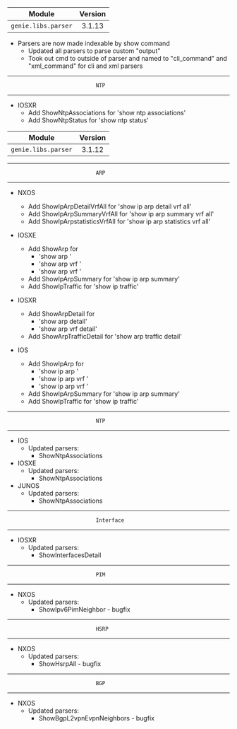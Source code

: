 | Module                  | Version       |
| ------------------------|:-------------:|
| ``genie.libs.parser``   | 3.1.13        |


* Parsers are now made indexable by show command
  *  Updated all parsers to parse custom "output"
  *  Took out cmd to outside of parser and named to "cli_command" and "xml_command" for cli and xml parsers

--------------------------------------------------------------------------------
                                NTP
--------------------------------------------------------------------------------
* IOSXR
    * Add ShowNtpAssociations for 'show ntp associations'
    * Add ShowNtpStatus for 'show ntp status'


| Module                  | Version       |
| ------------------------|:-------------:|
| ``genie.libs.parser``   | 3.1.12        |

--------------------------------------------------------------------------------
                                ARP
--------------------------------------------------------------------------------

* NXOS
    * Add ShowIpArpDetailVrfAll for 'show ip arp detail vrf all'
    * Add ShowIpArpSummaryVrfAll for 'show ip arp summary vrf all'
    * Add ShowIpArpstatisticsVrfAll for 'show ip arp statistics vrf all'

* IOSXE
    * Add ShowArp for
    	* 'show arp <WORD>'
    	* 'show arp vrf <vrf>' 
    	* 'show arp vrf <vrf> <WORD>'
    * Add ShowIpArpSummary for 'show ip arp summary'
    * Add ShowIpTraffic for 'show ip traffic'

* IOSXR
    * Add ShowArpDetail for
    	* 'show arp detail'
    	* 'show arp vrf <WORD> detail'
    * Add ShowArpTrafficDetail for 'show arp traffic detail'

* IOS
    * Add ShowIpArp for
        * 'show ip arp <WORD>'
        * 'show ip arp vrf <vrf>' 
        * 'show ip arp vrf <vrf> <WORD>'
    * Add ShowIpArpSummary for 'show ip arp summary'
    * Add ShowIpTraffic for 'show ip traffic'

--------------------------------------------------------------------------------
                                NTP
--------------------------------------------------------------------------------

* IOS
  * Updated parsers:
     * ShowNtpAssociations
* IOSXE
  * Updated parsers:
     * ShowNtpAssociations
* JUNOS
  * Updated parsers:
     * ShowNtpAssociations

--------------------------------------------------------------------------------
                                Interface
--------------------------------------------------------------------------------

* IOSXR
  * Updated parsers:
    * ShowInterfacesDetail

--------------------------------------------------------------------------------
                                PIM
--------------------------------------------------------------------------------

* NXOS
  * Updated parsers:
    * ShowIpv6PimNeighbor - bugfix

--------------------------------------------------------------------------------
                                HSRP
--------------------------------------------------------------------------------

* NXOS
  * Updated parsers:
    * ShowHsrpAll - bugfix

--------------------------------------------------------------------------------
                                BGP
--------------------------------------------------------------------------------

* NXOS
  * Updated parsers:
    * ShowBgpL2vpnEvpnNeighbors - bugfix